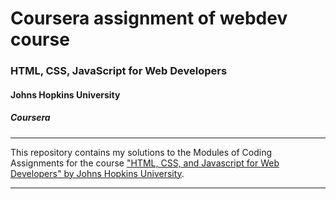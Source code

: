 # Coursera assignment of webdev course

### HTML, CSS, JavaScript for Web Developers
#### Johns Hopkins University
##### Coursera
---

This repository contains my solutions to the Modules of Coding Assignments for the course ["HTML, CSS, and Javascript for Web Developers" by Johns Hopkins University](https://www.coursera.org/learn/html-css-javascript-for-web-developers).

---
